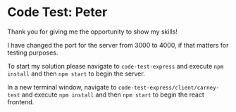 # Code Test: Peter

Thank you for giving me the opportunity to show my skills!

I have changed the port for the server from 3000 to 4000, if that matters for testing purposes.

To start  my solution please navigate to `code-test-express` and execute `npm install` and then `npm start` to begin the server.

In a new terminal window, navigate to `code-test-express/client/carney-test` and execute `npm install` and then `npm start` to begin the react frontend.
